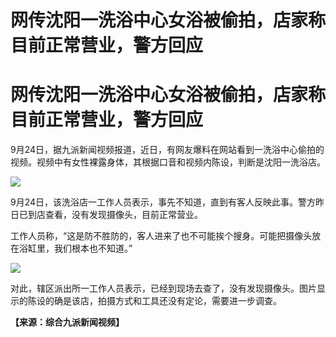 # 网传沈阳一洗浴中心女浴被偷拍，店家称目前正常营业，警方回应

# 网传沈阳一洗浴中心女浴被偷拍，店家称目前正常营业，警方回应

9月24日，据九派新闻视频报道，近日，有网友爆料在网站看到一洗浴中心偷拍的视频。视频中有女性裸露身体，其根据口音和视频内陈设，判断是沈阳一洗浴店。

![](https://inews.gtimg.com/news_bt/O6t_jLPG0mb8340agli4AJa3URFnkbKhV_Or7sdhB0iMkAA/1000)

9月24日，该洗浴店一工作人员表示，事先不知道，直到有客人反映此事。警方昨日已到店查看，没有发现摄像头，目前正常营业。

工作人员称，“这是防不胜防的，客人进来了也不可能挨个搜身。可能把摄像头放在浴缸里，我们根本也不知道。”

![](https://inews.gtimg.com/news_bt/O9zYTUnGOJcv-8caPwU23aLJB1aRIwKZQp6-51V7MItV8AA/1000)

对此，辖区派出所一工作人员表示，已经到现场去查了，没有发现摄像头。图片显示的陈设的确是该店，拍摄方式和工具还没有定论，需要进一步调查。

**【来源：综合九派新闻视频】**

